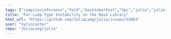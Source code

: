 ```yaml
---
tags: ["compilerinference","fold","hacktoberfest","hpc","julia","julia-language","julialang","machine-learning","numerical","performance","programming-language","science","scientific"]
title: "For-Loop Type Instability in the Base Library"
html_url: "https://github.com/JuliaLang/julia/issues/55063"
user: "kylincaster"
repo: "JuliaLang/julia"
---
```


